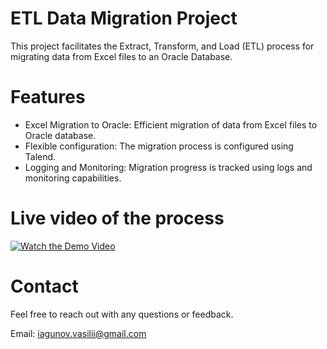 # ETL Data Migration Project
This project facilitates the Extract, Transform, and Load (ETL) process for migrating data from Excel files to an Oracle Database.

# Features
* Excel Migration to Oracle: Efficient migration of data from Excel files to Oracle database.
* Flexible configuration: The migration process is configured using Talend.
* Logging and Monitoring: Migration progress is tracked using logs and monitoring capabilities.

# Live video of the process

[![Watch the Demo Video](https://drive.google.com/file/d/1pu4jGdriJOfkyWyfRXf3xziEFFcr9UQe/view?usp=sharing)](https://drive.google.com/file/d/1BWv3GczyquOIMM7zF3J0cRAuOUn3vzim/view)




# Contact
Feel free to reach out with any questions or feedback.

Email: iagunov.vasilii@gmail.com
